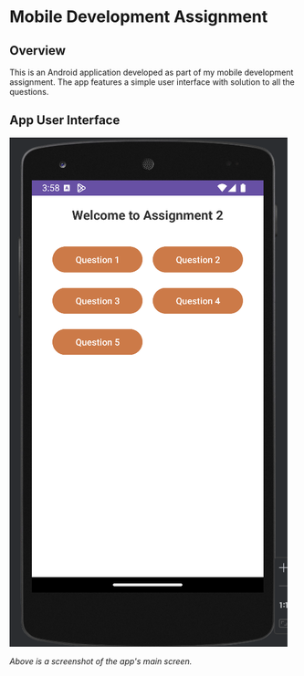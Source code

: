 # Mobile Development Assignment

## Overview
This is an Android application developed as part of my mobile development assignment. The app features a simple user interface with solution to all the questions. 

## App User Interface
![App UI](https://github.com/Den1f/mobile-dev-assignment/blob/main/app/interface.png)

*Above is a screenshot of the app's main screen.*
